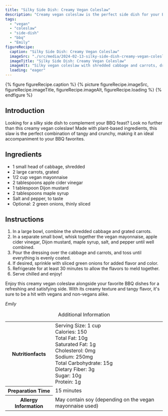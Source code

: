 ```yaml
---
title: "Silky Side Dish: Creamy Vegan Coleslaw"
description: "Creamy vegan coleslaw is the perfect side dish for your BBQ feast. Made with shredded cabbage, grated carrots, and a tangy vegan mayo dressing, this coleslaw is a refreshing and delicious addition to any BBQ spread."
tags:
  - "vegan"
  - "coleslaw"
  - "side-dish"
  - "bbq"
  - "Emily"
figureRecipe: 
  caption: "Silky Side Dish: Creamy Vegan Coleslaw"
  imageSrc: "./src/media/2024-02-13-silky-side-dish-creamy-vegan-coleslaw-1484.png"
  imageTitle: "Silky Side Dish: Creamy Vegan Coleslaw"
  imageAlt: "Silky vegan coleslaw with shredded cabbage and carrots, dressed in tangy vegan mayo, presented beautifully on a clean table."
  loading: "eager"
---
```


{% figure figureRecipe.caption %}
{% picture figureRecipe.imageSrc, figureRecipe.imageTitle, figureRecipe.imageAlt, figureRecipe.loading %}
{% endfigure %}

## Introduction

Looking for a silky side dish to complement your BBQ feast? Look no further than this creamy vegan coleslaw! Made with plant-based ingredients, this slaw is the perfect combination of tangy and crunchy, making it an ideal accompaniment to your BBQ favorites.

## Ingredients

- 1 small head of cabbage, shredded
- 2 large carrots, grated
- 1/2 cup vegan mayonnaise
- 2 tablespoons apple cider vinegar
- 1 tablespoon Dijon mustard
- 2 tablespoons maple syrup
- Salt and pepper, to taste
- Optional: 2 green onions, thinly sliced

## Instructions

1. In a large bowl, combine the shredded cabbage and grated carrots.
2. In a separate small bowl, whisk together the vegan mayonnaise, apple cider vinegar, Dijon mustard, maple syrup, salt, and pepper until well combined.
3. Pour the dressing over the cabbage and carrots, and toss until everything is evenly coated.
4. If desired, sprinkle with sliced green onions for added flavor and color.
5. Refrigerate for at least 30 minutes to allow the flavors to meld together.
6. Serve chilled and enjoy!

Enjoy this creamy vegan coleslaw alongside your favorite BBQ dishes for a refreshing and satisfying side. With its creamy texture and tangy flavor, it's sure to be a hit with vegans and non-vegans alike.

*Emily*

<table><caption class='sr-only'>Additional Information</caption><tr><th>Nutritionfacts</th><td>Serving Size: 1 cup<br />
Calories: 150<br />
Total Fat: 10g<br />
Saturated Fat: 1g<br />
Cholesterol: 0mg<br />
Sodium: 250mg<br />
Total Carbohydrate: 15g<br />
Dietary Fiber: 3g<br />
Sugar: 10g<br />
Protein: 1g&nbsp;</td></tr><tr><th>Preparation Time</th><td>15 minutes&nbsp;</td></tr><tr><th>Allergy Information</th><td>May contain soy (depending on the vegan mayonnaise used)&nbsp;</td></tr></table>

